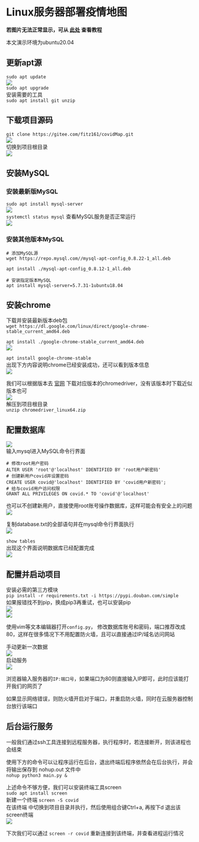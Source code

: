# Linux服务器部署疫情地图
**若图片无法正常显示，可从 [此处](https://zhuanlan.zhihu.com/p/516501658) 查看教程**

本文演示环境为ubuntu20.04
## 更新apt源
`sudo apt update`  
![](covid/apt.jpg)  
`sudo apt upgrade`  
安装需要的工具  
`sudo apt install git unzip`

## 下载项目源码
`git clone https://gitee.com/fitz161/covidMap.git`  
![](covid/git.jpg)  
切换到项目根目录  
![](covid/cd.jpg)

## 安装MySQL
### 安装最新版MySQL
`sudo apt install mysql-server`  
![](covid/mysql.jpg)  
`systemctl status mysql` 查看MySQL服务是否正常运行  
![](covid/systemctl.jpg)
### 安装其他版本MySQL
```
# 添加MySQL源  
wget https://repo.mysql.com//mysql-apt-config_0.8.22-1_all.deb

apt install ./mysql-apt-config_0.8.12-1_all.deb

# 安装指定版本MySQL
apt install mysql-server=5.7.31-1ubuntu18.04
```

## 安装chrome
下载并安装最新版本deb包  
`wget https://dl.google.com/linux/direct/google-chrome-stable_current_amd64.deb`

`apt install ./google-chrome-stable_current_amd64.deb`  
![](covid/chrome.jpg)  

`apt install google-chrome-stable`   
出现下方内容说明chrome已经安装成功，还可以看到版本信息  
![](covid/version.jpg)  

我们可以根据版本去 [官网](https://chromedriver.storage.googleapis.com/index.html) 下载对应版本的chromedriver，没有该版本时下载近似版本也可  
![](covid/driver.jpg)  
解压到项目根目录  
`unzip chromedriver_linux64.zip`

## 配置数据库
![](covid/mysql2.jpg)  
输入mysql进入MySQL命令行界面
```
# 修改root用户密码
ALTER USER 'root'@'localhost' IDENTIFIED BY 'root用户新密码'
# 创建新用户covid并设置密码
CREATE USER covid@'localhost' IDENTIFIED BY 'covid用户新密码';
# 给与covid用户访问权限 
GRANT ALL PRIVILEGES ON covid.* TO 'covid'@'localhost'
```
也可以不创建新用户，直接使用root账号操作数据库，这样可能会有安全上的问题   
![](covid/mysql2.jpg)  

复制database.txt的全部语句并在mysql命令行界面执行  
![](covid/sql.jpg)  

`show tables`  
出现这个界面说明数据库已经配置完成  
![](covid/tables.jpg)

## 配置并启动项目
安装必需的第三方模块  
`pip install -r requirements.txt -i https://pypi.douban.com/simple`  
如果报错找不到pip，换成pip3再重试，也可以安装pip  
![](covid/pip.jpg)  
![](covid/pip2.jpg)  

使用vim等文本编辑器打开`config.py`， 修改数据库账号和密码，端口推荐改成80，这样在很多情况下不用配置防火墙，且可以直接通过IP/域名访问网站

手动更新一次数据  
![](covid/python.jpg)  
启动服务  
![](covid/python2.jpg)  

浏览器输入服务器的`IP:端口号`，如果端口为80则直接输入IP即可，此时应该能打开我们的网页了

如果显示网络错误，则防火墙开启对于端口，并重启防火墙，同时在云服务器控制台放行该端口

## 后台运行服务
一般我们通过ssh工具连接到远程服务器，执行程序时，若连接断开，则该进程也会结束

使用下方的命令可以让程序运行在后台，退出终端后程序依然会在后台执行，并会将输出保存到 nohup.out 文件中  
`nohup python3 main.py &`

上述命令不够方便，我们可以安装终端工具screen  
`sudo apt install screen`  
新建一个终端 `screen -S covid`   
在该终端 中切换到项目目录并执行，然后使用组合键Ctrl+a, 再按下d 退出该screen终端  
![](covid/run.jpg)

下次我们可以通过 `screen -r covid` 重新连接到该终端，并查看进程运行情况
